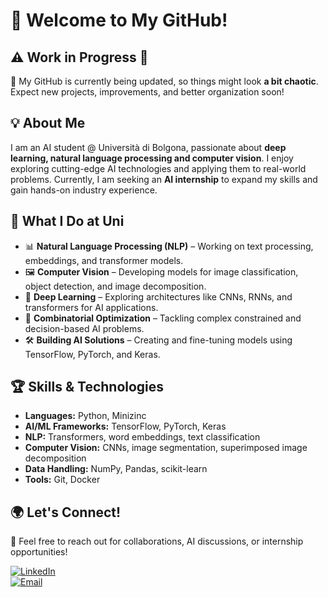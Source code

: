 # 👋 Welcome to My GitHub!  

## ⚠️ Work in Progress 🙉   
🔧 My GitHub is currently being updated, so things might look **a bit chaotic**. Expect new projects, improvements, and better organization soon!  

## 💡 About Me  
I am an AI student @ Università di Bolgona, passionate about **deep learning, natural language processing and computer vision**. I enjoy exploring cutting-edge AI technologies and applying them to real-world problems. Currently, I am seeking an **AI internship** to expand my skills and gain hands-on industry experience.  

## 🚀 What I Do at Uni  
- 📊 **Natural Language Processing (NLP)** – Working on text processing, embeddings, and transformer models.  
- 🖼 **Computer Vision** – Developing models for image classification, object detection, and image decomposition.  
- 🔬 **Deep Learning** – Exploring architectures like CNNs, RNNs, and transformers for AI applications.
- 🔢 **Combinatorial Optimization** – Tackling complex constrained and decision-based AI problems.
- 🛠 **Building AI Solutions** – Creating and fine-tuning models using TensorFlow, PyTorch, and Keras.  

## 🏆 Skills & Technologies  
- **Languages:** Python, Minizinc  
- **AI/ML Frameworks:** TensorFlow, PyTorch, Keras  
- **NLP:** Transformers, word embeddings, text classification  
- **Computer Vision:** CNNs, image segmentation, superimposed image decomposition  
- **Data Handling:** NumPy, Pandas, scikit-learn  
- **Tools:** Git, Docker  

## 🌍 Let's Connect!  
📧 Feel free to reach out for collaborations, AI discussions, or internship opportunities!  

[![LinkedIn](https://img.shields.io/badge/LinkedIn-Connect-blue?style=flat&logo=linkedin)](https://www.linkedin.com/in/leonardo-chiarioni-0aa82521a/)  
[![Email](https://img.shields.io/badge/Email-Contact-orange?style=flat&logo=gmail)](mailto:leonardochiarioni72@gmail.com)  
